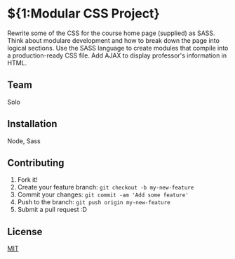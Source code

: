 # ${1:Modular CSS Project}

Rewrite some of the CSS for the course home page (supplied) as SASS. Think about modulare
development and how to break down the page into logical sections. Use the SASS language to
create modules that compile into a production-ready CSS file.
Add AJAX to display professor's information in HTML.

## Team

Solo

## Installation

Node, Sass

## Contributing
1. Fork it!
2. Create your feature branch: `git checkout -b my-new-feature`
3. Commit your changes: `git commit -am 'Add some feature'`
4. Push to the branch: `git push origin my-new-feature`
5. Submit a pull request :D

## License
[MIT](https://choosealicense.com/licenses/mit/)

